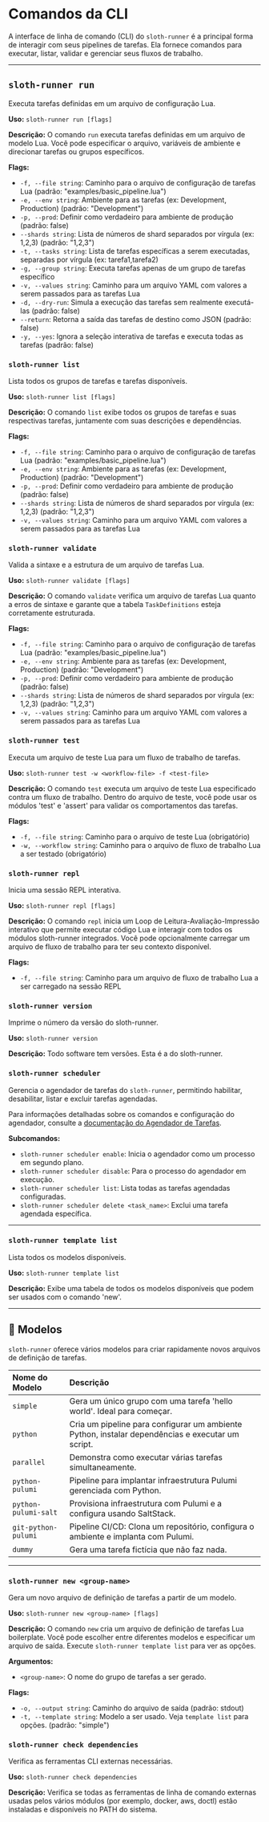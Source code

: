 # Comandos da CLI

A interface de linha de comando (CLI) do `sloth-runner` é a principal forma de interagir com seus pipelines de tarefas. Ela fornece comandos para executar, listar, validar e gerenciar seus fluxos de trabalho.

---

## `sloth-runner run`

Executa tarefas definidas em um arquivo de configuração Lua.

**Uso:** `sloth-runner run [flags]`

**Descrição:**
O comando `run` executa tarefas definidas em um arquivo de modelo Lua.
Você pode especificar o arquivo, variáveis de ambiente e direcionar tarefas ou grupos específicos.

**Flags:**

*   `-f, --file string`: Caminho para o arquivo de configuração de tarefas Lua (padrão: "examples/basic_pipeline.lua")
*   `-e, --env string`: Ambiente para as tarefas (ex: Development, Production) (padrão: "Development")
*   `-p, --prod`: Definir como verdadeiro para ambiente de produção (padrão: false)
*   `--shards string`: Lista de números de shard separados por vírgula (ex: 1,2,3) (padrão: "1,2,3")
*   `-t, --tasks string`: Lista de tarefas específicas a serem executadas, separadas por vírgula (ex: tarefa1,tarefa2)
*   `-g, --group string`: Executa tarefas apenas de um grupo de tarefas específico
*   `-v, --values string`: Caminho para um arquivo YAML com valores a serem passados para as tarefas Lua
*   `-d, --dry-run`: Simula a execução das tarefas sem realmente executá-las (padrão: false)
*   `--return`: Retorna a saída das tarefas de destino como JSON (padrão: false)
*   `-y, --yes`: Ignora a seleção interativa de tarefas e executa todas as tarefas (padrão: false)

### `sloth-runner list`

Lista todos os grupos de tarefas e tarefas disponíveis.

**Uso:** `sloth-runner list [flags]`

**Descrição:**
O comando `list` exibe todos os grupos de tarefas e suas respectivas tarefas, juntamente com suas descrições e dependências.

**Flags:**

*   `-f, --file string`: Caminho para o arquivo de configuração de tarefas Lua (padrão: "examples/basic_pipeline.lua")
*   `-e, --env string`: Ambiente para as tarefas (ex: Development, Production) (padrão: "Development")
*   `-p, --prod`: Definir como verdadeiro para ambiente de produção (padrão: false)
*   `--shards string`: Lista de números de shard separados por vírgula (ex: 1,2,3) (padrão: "1,2,3")
*   `-v, --values string`: Caminho para um arquivo YAML com valores a serem passados para as tarefas Lua

### `sloth-runner validate`

Valida a sintaxe e a estrutura de um arquivo de tarefas Lua.

**Uso:** `sloth-runner validate [flags]`

**Descrição:**
O comando `validate` verifica um arquivo de tarefas Lua quanto a erros de sintaxe e garante que a tabela `TaskDefinitions` esteja corretamente estruturada.

**Flags:**

*   `-f, --file string`: Caminho para o arquivo de configuração de tarefas Lua (padrão: "examples/basic_pipeline.lua")
*   `-e, --env string`: Ambiente para as tarefas (ex: Development, Production) (padrão: "Development")
*   `-p, --prod`: Definir como verdadeiro para ambiente de produção (padrão: false)
*   `--shards string`: Lista de números de shard separados por vírgula (ex: 1,2,3) (padrão: "1,2,3")
*   `-v, --values string`: Caminho para um arquivo YAML com valores a serem passados para as tarefas Lua

### `sloth-runner test`

Executa um arquivo de teste Lua para um fluxo de trabalho de tarefas.

**Uso:** `sloth-runner test -w <workflow-file> -f <test-file>`

**Descrição:**
O comando `test` executa um arquivo de teste Lua especificado contra um fluxo de trabalho.
Dentro do arquivo de teste, você pode usar os módulos 'test' e 'assert' para validar os comportamentos das tarefas.

**Flags:**

*   `-f, --file string`: Caminho para o arquivo de teste Lua (obrigatório)
*   `-w, --workflow string`: Caminho para o arquivo de fluxo de trabalho Lua a ser testado (obrigatório)

### `sloth-runner repl`

Inicia uma sessão REPL interativa.

**Uso:** `sloth-runner repl [flags]`

**Descrição:**
O comando `repl` inicia um Loop de Leitura-Avaliação-Impressão interativo que permite
executar código Lua e interagir com todos os módulos sloth-runner integrados.
Você pode opcionalmente carregar um arquivo de fluxo de trabalho para ter seu contexto disponível.

**Flags:**

*   `-f, --file string`: Caminho para um arquivo de fluxo de trabalho Lua a ser carregado na sessão REPL

### `sloth-runner version`

Imprime o número da versão do sloth-runner.

**Uso:** `sloth-runner version`

**Descrição:**
Todo software tem versões. Esta é a do sloth-runner.

### `sloth-runner scheduler`

Gerencia o agendador de tarefas do `sloth-runner`, permitindo habilitar, desabilitar, listar e excluir tarefas agendadas.

Para informações detalhadas sobre os comandos e configuração do agendador, consulte a [documentação do Agendador de Tarefas](scheduler.md).

**Subcomandos:**

*   `sloth-runner scheduler enable`: Inicia o agendador como um processo em segundo plano.
*   `sloth-runner scheduler disable`: Para o processo do agendador em execução.
*   `sloth-runner scheduler list`: Lista todas as tarefas agendadas configuradas.
*   `sloth-runner scheduler delete <task_name>`: Exclui uma tarefa agendada específica.

---

### `sloth-runner template list`

Lista todos os modelos disponíveis.

**Uso:** `sloth-runner template list`

**Descrição:**
Exibe uma tabela de todos os modelos disponíveis que podem ser usados com o comando 'new'.

---

## 📄 Modelos

`sloth-runner` oferece vários modelos para criar rapidamente novos arquivos de definição de tarefas.

| Nome do Modelo       | Descrição                                                                    |
| :------------------- | :----------------------------------------------------------------------------- |
| `simple`             | Gera um único grupo com uma tarefa 'hello world'. Ideal para começar.          |
| `python`             | Cria um pipeline para configurar um ambiente Python, instalar dependências e executar um script. |
| `parallel`           | Demonstra como executar várias tarefas simultaneamente.                        |
| `python-pulumi`      | Pipeline para implantar infraestrutura Pulumi gerenciada com Python.           |
| `python-pulumi-salt` | Provisiona infraestrutura com Pulumi e a configura usando SaltStack.           |
| `git-python-pulumi`  | Pipeline CI/CD: Clona um repositório, configura o ambiente e implanta com Pulumi. |
| `dummy`              | Gera uma tarefa fictícia que não faz nada.                                     |

---

### `sloth-runner new <group-name>`

Gera um novo arquivo de definição de tarefas a partir de um modelo.

**Uso:** `sloth-runner new <group-name> [flags]`

**Descrição:**
O comando `new` cria um arquivo de definição de tarefas Lua boilerplate.
Você pode escolher entre diferentes modelos e especificar um arquivo de saída.
Execute `sloth-runner template list` para ver as opções.

**Argumentos:**

*   `<group-name>`: O nome do grupo de tarefas a ser gerado.

**Flags:**

*   `-o, --output string`: Caminho do arquivo de saída (padrão: stdout)
*   `-t, --template string`: Modelo a ser usado. Veja `template list` para opções. (padrão: "simple")

### `sloth-runner check dependencies`

Verifica as ferramentas CLI externas necessárias.

**Uso:** `sloth-runner check dependencies`

**Descrição:**
Verifica se todas as ferramentas de linha de comando externas usadas pelos vários módulos (por exemplo, docker, aws, doctl) estão instaladas e disponíveis no PATH do sistema.
